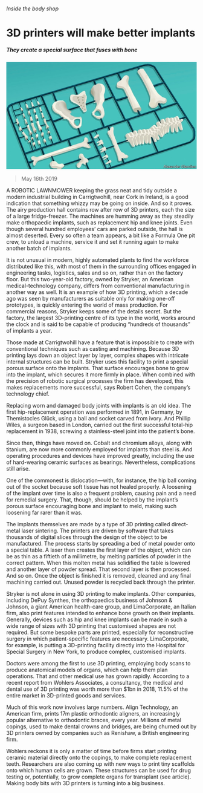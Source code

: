 ###### Inside the body shop

# 3D printers will make better implants 

##### They create a special surface that fuses with bone 

![image](images/20190518_STD000_0.jpg) 

> May 16th 2019 

A ROBOTIC LAWNMOWER keeping the grass neat and tidy outside a modern industrial building in Carrigtwohill, near Cork in Ireland, is a good indication that something whizzy may be going on inside. And so it proves. The airy production hall contains row after row of 3D printers, each the size of a large fridge-freezer. The machines are humming away as they steadily make orthopaedic implants, such as replacement hip and knee joints. Even though several hundred employees’ cars are parked outside, the hall is almost deserted. Every so often a team appears, a bit like a Formula One pit crew, to unload a machine, service it and set it running again to make another batch of implants. 

It is not unusual in modern, highly automated plants to find the workforce distributed like this, with most of them in the surrounding offices engaged in engineering tasks, logistics, sales and so on, rather than on the factory floor. But this two-year-old factory, owned by Stryker, an American medical-technology company, differs from conventional manufacturing in another way as well. It is an example of how 3D printing, which a decade ago was seen by manufacturers as suitable only for making one-off prototypes, is quickly entering the world of mass production. For commercial reasons, Stryker keeps some of the details secret. But the factory, the largest 3D-printing centre of its type in the world, works around the clock and is said to be capable of producing “hundreds of thousands” of implants a year. 

Those made at Carrigtwohill have a feature that is impossible to create with conventional techniques such as casting and machining. Because 3D printing lays down an object layer by layer, complex shapes with intricate internal structures can be built. Stryker uses this facility to print a special porous surface onto the implants. That surface encourages bone to grow into the implant, which secures it more firmly in place. When combined with the precision of robotic surgical processes the firm has developed, this makes replacements more successful, says Robert Cohen, the company’s technology chief. 

Replacing worn and damaged body joints with implants is an old idea. The first hip-replacement operation was performed in 1891, in Germany, by Themistocles Glück, using a ball and socket carved from ivory. And Phillip Wiles, a surgeon based in London, carried out the first successful total-hip replacement in 1938, screwing a stainless-steel joint into the patient’s bone. 

Since then, things have moved on. Cobalt and chromium alloys, along with titanium, are now more commonly employed for implants than steel is. And operating procedures and devices have improved greatly, including the use of hard-wearing ceramic surfaces as bearings. Nevertheless, complications still arise. 

One of the commonest is dislocation—with, for instance, the hip ball coming out of the socket because soft tissue has not healed properly. A loosening of the implant over time is also a frequent problem, causing pain and a need for remedial surgery. That, though, should be helped by the implant’s porous surface encouraging bone and implant to meld, making such loosening far rarer than it was. 

The implants themselves are made by a type of 3D printing called direct-metal laser sintering. The printers are driven by software that takes thousands of digital slices through the design of the object to be manufactured. The process starts by spreading a bed of metal powder onto a special table. A laser then creates the first layer of the object, which can be as thin as a fiftieth of a millimetre, by melting particles of powder in the correct pattern. When this molten metal has solidified the table is lowered and another layer of powder spread. That second layer is then processed. And so on. Once the object is finished it is removed, cleaned and any final machining carried out. Unused powder is recycled back through the printer. 

Stryker is not alone in using 3D printing to make implants. Other companies, including DePuy Synthes, the orthopaedics business of Johnson & Johnson, a giant American health-care group, and LimaCorporate, an Italian firm, also print features intended to enhance bone growth on their implants. Generally, devices such as hip and knee implants can be made in such a wide range of sizes with 3D printing that customised shapes are not required. But some bespoke parts are printed, especially for reconstructive surgery in which patient-specific features are necessary. LimaCorporate, for example, is putting a 3D-printing facility directly into the Hospital for Special Surgery in New York, to produce complex, customised implants. 

Doctors were among the first to use 3D printing, employing body scans to produce anatomical models of organs, which can help them plan operations. That and other medical use has grown rapidly. According to a recent report from Wohlers Associates, a consultancy, the medical and dental use of 3D printing was worth more than $1bn in 2018, 11.5% of the entire market in 3D-printed goods and services. 

Much of this work now involves large numbers. Align Technology, an American firm, prints 17m plastic orthodontic aligners, an increasingly popular alternative to orthodontic braces, every year. Millions of metal copings, used to make dental crowns and bridges, are being churned out by 3D printers owned by companies such as Renishaw, a British engineering firm. 

Wohlers reckons it is only a matter of time before firms start printing ceramic material directly onto the copings, to make complete replacement teeth. Researchers are also coming up with new ways to print tiny scaffolds onto which human cells are grown. These structures can be used for drug testing or, potentially, to grow complete organs for transplant (see article). Making body bits with 3D printers is turning into a big business. 

